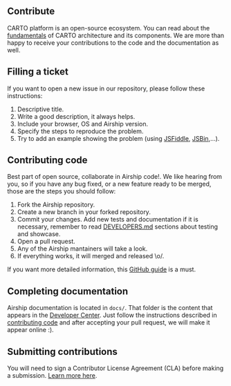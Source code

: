 ## Contribute

CARTO platform is an open-source ecosystem. You can read about the [fundamentals]({{site.fundamental_docs}}/components/) of CARTO architecture and its components.
We are more than happy to receive your contributions to the code and the documentation as well.

## Filling a ticket
If you want to open a new issue in our repository, please follow these instructions:

1. Descriptive title.
2. Write a good description, it always helps.
3. Include your browser, OS and Airship version.
4. Specify the steps to reproduce the problem.
5. Try to add an example showing the problem (using [JSFiddle](http://jsfiddle.net), [JSBin](http://jsbin.com),...).


## Contributing code
Best part of open source, collaborate in Airship code!. We like hearing from you, so if you have any bug fixed, or a new feature ready to be merged, those are the steps you should follow:

1. Fork the Airship repository.
2. Create a new branch in your forked repository.
3. Commit your changes. Add new tests and documentation if it is necessary, remember to read [DEVELOPERS.md](https://github.com/CartoDB/airship/blob/master/DEVELOPERS.md) sections about testing and showcase.
4. Open a pull request.
5. Any of the Airship mantainers will take a look.
6. If everything works, it will merged and released \o/.

If you want more detailed information, this [GitHub guide](https://guides.github.com/activities/contributing-to-open-source/) is a must.


## Completing documentation

Airship documentation is located in ```docs/```. That folder is the content that appears in the [Developer Center](http://carto.com/developer-center/airship/). 
Just follow the instructions described in [contributing code](#contributing-code) and after accepting your pull request, we will make it appear online :).

## Submitting contributions

You will need to sign a Contributor License Agreement (CLA) before making a submission. [Learn more here](https://carto.com/contributions).
